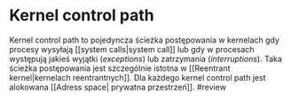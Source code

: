 # Kernel control path
Kernel control path to pojedyncza ścieżka postępowania w kernelach gdy procesy wysyłają [[system calls|system call]] lub gdy w procesach występują jakieś wyjątki (*exceptions*) lub zatrzymania (*interruptions*). Taka ścieżka postępowania jest szczególnie istotna w [[Reentrant kernel|kernelach reentrantnych]]. Dla każdego kernel control path jest alokowana [[Adress space| prywatna przestrzeń]]. #review